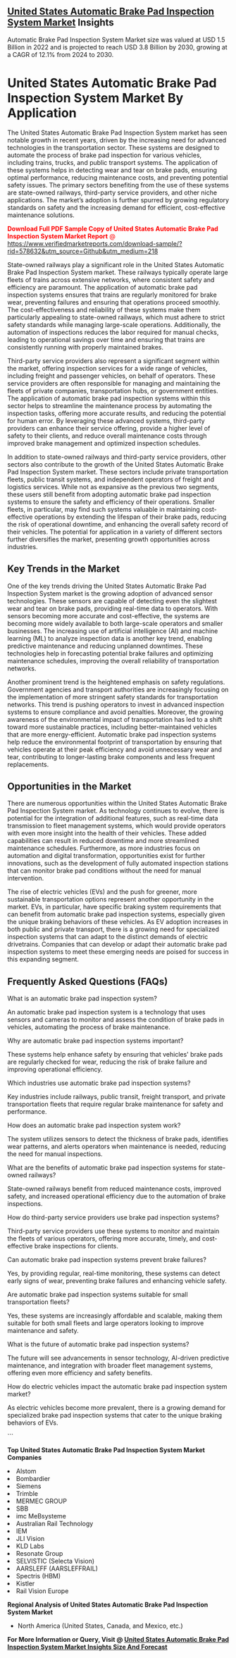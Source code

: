 <h2><a href="https://www.verifiedmarketreports.com/download-sample/?rid=578632&amp;utm_source=Github&amp;utm_medium=218" target="_blank">United States Automatic Brake Pad Inspection System Market</a> Insights</h2><p>Automatic Brake Pad Inspection System Market size was valued at USD 1.5 Billion in 2022 and is projected to reach USD 3.8 Billion by 2030, growing at a CAGR of 12.1% from 2024 to 2030.</p><p> <h1>United States Automatic Brake Pad Inspection System Market By Application</h1> <p>The United States Automatic Brake Pad Inspection System market has seen notable growth in recent years, driven by the increasing need for advanced technologies in the transportation sector. These systems are designed to automate the process of brake pad inspection for various vehicles, including trains, trucks, and public transport systems. The application of these systems helps in detecting wear and tear on brake pads, ensuring optimal performance, reducing maintenance costs, and preventing potential safety issues. The primary sectors benefiting from the use of these systems are state-owned railways, third-party service providers, and other niche applications. The market’s adoption is further spurred by growing regulatory standards on safety and the increasing demand for efficient, cost-effective maintenance solutions. <p><span class=""><span style="color: #ff0000;"><strong>Download Full PDF Sample Copy of United States Automatic Brake Pad Inspection System Market Report</strong> @ </span><a href="https://www.verifiedmarketreports.com/download-sample/?rid=578632&amp;utm_source=Github&amp;utm_medium=218" target="_blank">https://www.verifiedmarketreports.com/download-sample/?rid=578632&amp;utm_source=Github&amp;utm_medium=218</a></span></p> <p>State-owned railways play a significant role in the United States Automatic Brake Pad Inspection System market. These railways typically operate large fleets of trains across extensive networks, where consistent safety and efficiency are paramount. The application of automatic brake pad inspection systems ensures that trains are regularly monitored for brake wear, preventing failures and ensuring that operations proceed smoothly. The cost-effectiveness and reliability of these systems make them particularly appealing to state-owned railways, which must adhere to strict safety standards while managing large-scale operations. Additionally, the automation of inspections reduces the labor required for manual checks, leading to operational savings over time and ensuring that trains are consistently running with properly maintained brakes. <p>Third-party service providers also represent a significant segment within the market, offering inspection services for a wide range of vehicles, including freight and passenger vehicles, on behalf of operators. These service providers are often responsible for managing and maintaining the fleets of private companies, transportation hubs, or government entities. The application of automatic brake pad inspection systems within this sector helps to streamline the maintenance process by automating the inspection tasks, offering more accurate results, and reducing the potential for human error. By leveraging these advanced systems, third-party providers can enhance their service offering, provide a higher level of safety to their clients, and reduce overall maintenance costs through improved brake management and optimized inspection schedules. <p>In addition to state-owned railways and third-party service providers, other sectors also contribute to the growth of the United States Automatic Brake Pad Inspection System market. These sectors include private transportation fleets, public transit systems, and independent operators of freight and logistics services. While not as expansive as the previous two segments, these users still benefit from adopting automatic brake pad inspection systems to ensure the safety and efficiency of their operations. Smaller fleets, in particular, may find such systems valuable in maintaining cost-effective operations by extending the lifespan of their brake pads, reducing the risk of operational downtime, and enhancing the overall safety record of their vehicles. The potential for application in a variety of different sectors further diversifies the market, presenting growth opportunities across industries. <h2>Key Trends in the Market</h2> <p>One of the key trends driving the United States Automatic Brake Pad Inspection System market is the growing adoption of advanced sensor technologies. These sensors are capable of detecting even the slightest wear and tear on brake pads, providing real-time data to operators. With sensors becoming more accurate and cost-effective, the systems are becoming more widely available to both large-scale operators and smaller businesses. The increasing use of artificial intelligence (AI) and machine learning (ML) to analyze inspection data is another key trend, enabling predictive maintenance and reducing unplanned downtimes. These technologies help in forecasting potential brake failures and optimizing maintenance schedules, improving the overall reliability of transportation networks. <p>Another prominent trend is the heightened emphasis on safety regulations. Government agencies and transport authorities are increasingly focusing on the implementation of more stringent safety standards for transportation networks. This trend is pushing operators to invest in advanced inspection systems to ensure compliance and avoid penalties. Moreover, the growing awareness of the environmental impact of transportation has led to a shift toward more sustainable practices, including better-maintained vehicles that are more energy-efficient. Automatic brake pad inspection systems help reduce the environmental footprint of transportation by ensuring that vehicles operate at their peak efficiency and avoid unnecessary wear and tear, contributing to longer-lasting brake components and less frequent replacements. <h2>Opportunities in the Market</h2> <p>There are numerous opportunities within the United States Automatic Brake Pad Inspection System market. As technology continues to evolve, there is potential for the integration of additional features, such as real-time data transmission to fleet management systems, which would provide operators with even more insight into the health of their vehicles. These added capabilities can result in reduced downtime and more streamlined maintenance schedules. Furthermore, as more industries focus on automation and digital transformation, opportunities exist for further innovations, such as the development of fully automated inspection stations that can monitor brake pad conditions without the need for manual intervention. <p>The rise of electric vehicles (EVs) and the push for greener, more sustainable transportation options represent another opportunity in the market. EVs, in particular, have specific braking system requirements that can benefit from automatic brake pad inspection systems, especially given the unique braking behaviors of these vehicles. As EV adoption increases in both public and private transport, there is a growing need for specialized inspection systems that can adapt to the distinct demands of electric drivetrains. Companies that can develop or adapt their automatic brake pad inspection systems to meet these emerging needs are poised for success in this expanding segment. <h2>Frequently Asked Questions (FAQs)</h2> <p>What is an automatic brake pad inspection system?</p> <p>An automatic brake pad inspection system is a technology that uses sensors and cameras to monitor and assess the condition of brake pads in vehicles, automating the process of brake maintenance.</p> <p>Why are automatic brake pad inspection systems important?</p> <p>These systems help enhance safety by ensuring that vehicles' brake pads are regularly checked for wear, reducing the risk of brake failure and improving operational efficiency.</p> <p>Which industries use automatic brake pad inspection systems?</p> <p>Key industries include railways, public transit, freight transport, and private transportation fleets that require regular brake maintenance for safety and performance.</p> <p>How does an automatic brake pad inspection system work?</p> <p>The system utilizes sensors to detect the thickness of brake pads, identifies wear patterns, and alerts operators when maintenance is needed, reducing the need for manual inspections.</p> <p>What are the benefits of automatic brake pad inspection systems for state-owned railways?</p> <p>State-owned railways benefit from reduced maintenance costs, improved safety, and increased operational efficiency due to the automation of brake inspections.</p> <p>How do third-party service providers use brake pad inspection systems?</p> <p>Third-party service providers use these systems to monitor and maintain the fleets of various operators, offering more accurate, timely, and cost-effective brake inspections for clients.</p> <p>Can automatic brake pad inspection systems prevent brake failures?</p> <p>Yes, by providing regular, real-time monitoring, these systems can detect early signs of wear, preventing brake failures and enhancing vehicle safety.</p> <p>Are automatic brake pad inspection systems suitable for small transportation fleets?</p> <p>Yes, these systems are increasingly affordable and scalable, making them suitable for both small fleets and large operators looking to improve maintenance and safety.</p> <p>What is the future of automatic brake pad inspection systems?</p> <p>The future will see advancements in sensor technology, AI-driven predictive maintenance, and integration with broader fleet management systems, offering even more efficiency and safety benefits.</p> <p>How do electric vehicles impact the automatic brake pad inspection system market?</p> <p>As electric vehicles become more prevalent, there is a growing demand for specialized brake pad inspection systems that cater to the unique braking behaviors of EVs.</p> ```</p><p><strong>Top United States Automatic Brake Pad Inspection System Market Companies</strong></p><div data-test-id=""><p><li> Alstom</li><li> Bombardier</li><li> Siemens</li><li> Trimble</li><li> MERMEC GROUP</li><li> SBB</li><li> imc MeBsysteme</li><li> Australian Rail Technology</li><li> IEM</li><li> JLI Vision</li><li> KLD Labs</li><li> Resonate Group</li><li> SELVISTIC (Selecta Vision)</li><li> AARSLEFF (AARSLEFFRAIL)</li><li> Spectris (HBM)</li><li> Kistler</li><li> Rail Vision Europe</li></p><div><strong>Regional Analysis of&nbsp;United States Automatic Brake Pad Inspection System Market</strong></div><ul><li dir="ltr"><p dir="ltr">North America&nbsp;(United States, Canada, and Mexico, etc.)</p></li></ul><p><strong>For More Information or Query, Visit @&nbsp;</strong><strong><a href="https://www.verifiedmarketreports.com/product/automatic-brake-pad-inspection-system-market/?utm_source=Github&amp;utm_medium=218" target="_blank">United States Automatic Brake Pad Inspection System Market Insights Size And Forecast</a></strong></p></div>
